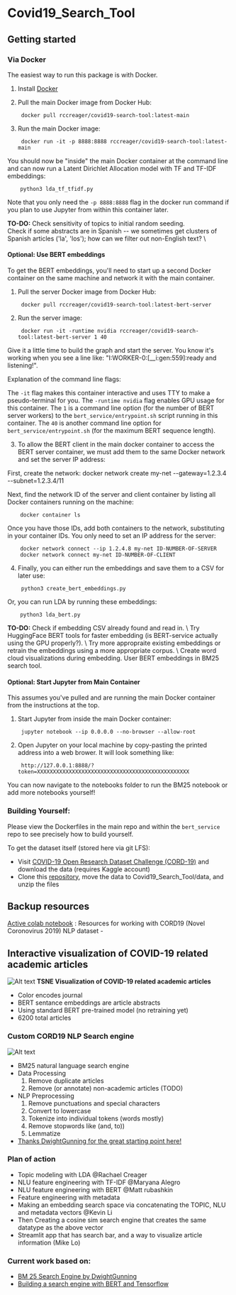 # Covid19_Search_Tool

## Getting started

### Via Docker

The easiest way to run this package is with Docker.
1. Install [Docker](https://docs.docker.com/install/)
2. Pull the main Docker image from Docker Hub:

        docker pull rccreager/covid19-search-tool:latest-main 
3. Run the main Docker image:

        docker run -it -p 8888:8888 rccreager/covid19-search-tool:latest-main

You should now be "inside" the main Docker container at the command line and can now run a Latent Dirichlet Allocation model with TF and TF-IDF embeddings:

        python3 lda_tf_tfidf.py 

Note that you only need the `-p 8888:8888` flag in the docker run command if you plan to use Jupyter from within this container later.

**TO-DO:** Check sensitivity of topics to initial random seeding. \
Check if some abstracts are in Spanish -- we sometimes get clusters of Spanish articles ('la', 'los'); how can we filter out non-English text? \ 

#### Optional: Use BERT embeddings

To get the BERT embeddings, you'll need to start up a second Docker container on the same machine and network it with the main container.
1. Pull the server Docker image from Docker Hub:

        docker pull rccreager/covid19-search-tool:latest-bert-server
2. Run the server image: 

        docker run -it -runtime nvidia rccreager/covid19-search-tool:latest-bert-server 1 40 

Give it a little time to build the graph and start the server. You know it's working when you see a line like: "I:WORKER-0:[\_\_i:gen:559]:ready and listening!".

Explanation of the command line flags:

The `-it` flag makes this container interactive and uses TTY to make a pseudo-terminal for you.
The `-runtime nvidia` flag enables GPU usage for this container. 
The `1` is a command line option (for the number of BERT server workers) to the `bert_service/entrypoint.sh` script running in this container.
The `40` is another command line option for `bert_service/entrypoint.sh` (for the maximum BERT sequence length).

3. To allow the BERT client in the main docker container to access the BERT server container, we must add them to the same Docker network and set the server IP address:

First, create the network:
        docker network create my-net --gateway=1.2.3.4 --subnet=1.2.3.4/11
        
Next, find the network ID of the server and client container by listing all Docker containers running on the machine:
        
        docker container ls 

Once you have those IDs, add both containers to the network, substituting in your container IDs. You only need to set an IP address for the server:

        docker network connect --ip 1.2.4.8 my-net ID-NUMBER-OF-SERVER
        docker network connect my-net ID-NUMBER-OF-CLIENT

4. Finally, you can either run the embeddings and save them to a CSV for later use: 

        python3 create_bert_embeddings.py 

Or, you can run LDA by running these embeddings:

        python3 lda_bert.py 

**TO-DO:** Check if embedding CSV already found and read in. \ 
Try HuggingFace BERT tools for faster embedding (is BERT-service actually using the GPU properly?). \ 
Try more appropraite existing embeddings or retrain the embeddings using a more appropriate corpus. \ 
Create word cloud visualizations during embedding. User BERT embeddings in BM25 search tool. 

#### Optional: Start Jupyter from Main Container

This assumes you've pulled and are running the main Docker container from the instructions at the top.
1. Start Jupyter from inside the main Docker container:

        jupyter notebook --ip 0.0.0.0 --no-browser --allow-root
2. Open Jupyter on your local machine by copy-pasting the printed address into a web brower. It will look something like:

        http://127.0.0.1:8888/?token=XXXXXXXXXXXXXXXXXXXXXXXXXXXXXXXXXXXXXXXXXXXXXXXX

You can now navigate to the notebooks folder to run the BM25 notebook or add more notebooks yourself!
### Building Yourself:

Please view the Dockerfiles in the main repo and within the `bert_service` repo to see precisely how to build yourself.

To get the dataset itself (stored here via git LFS):
- Visit [COVID-19 Open Research Dataset Challenge (CORD-19)](https://www.kaggle.com/allen-institute-for-ai/CORD-19-research-challenge) and download the data (requires Kaggle account)
- Clone this [repository](https://github.com/rccreager/Covid19_Search_Tool), move the data to Covid19_Search_Tool/data, and unzip the files



## Backup resources
[Active colab notebook](https://colab.research.google.com/drive/1aFxUJgP1GeMqqw3bUDQIzoYIaYHWKCAr) : Resources for working with CORD19 (Novel Coronovirus 2019) NLP dataset -

## Interactive visualization of COVID-19 related academic articles
![Alt text](img/CORD19_Bert_Embeddings_6000_articles_in_top_journals.png?raw=true "CORD19_Bert_Embeddings_6000_articles_in_top_journals.png")
**TSNE Visualization of COVID-19 related academic articles**
- Color encodes journal
- BERT sentance embeddings are article abstracts
- Using standard BERT pre-trained model (no retraining yet)
- 6200 total articles

### Custom CORD19 NLP Search engine
![Alt text](img/CORD19_nlp_search_engine.png?raw=true "CORD19_nlp_search_engine")
- BM25 natural language search engine
- Data Processing
    1. Remove duplicate articles
    2. Remove (or annotate) non-academic articles (TODO)
- NLP Preprocessing
    1. Remove punctuations and special characters
    2. Convert to lowercase
    3. Tokenize into individual tokens (words mostly)
    4. Remove stopwords like (and, to))
    5. Lemmatize
- [Thanks DwightGunning for the great starting point here!](https://colab.research.google.com/drive/1aFxUJgP1GeMqqw3bUDQIzoYIaYHWKCAr)

### Plan of action
- Topic modeling with LDA @Rachael Creager 
- NLU feature engineering with TF-IDF @Maryana Alegro 
- NLU feature engineering with BERT @Matt rubashkin
- Feature engineering with metadata
- Making an embedding search space via concatenating the TOPIC, NLU and metadata vectors @Kevin Li
- Then Creating a cosine sim search engine that creates the same datatype as the above vector
- Streamlit app that has search bar, and a way to visualize article information (Mike Lo)

### Current work based on:
- [BM 25 Search Engine by DwightGunning](https://colab.research.google.com/drive/1aFxUJgP1GeMqqw3bUDQIzoYIaYHWKCAr)
- [Building a search engine with BERT and Tensorflow](https://colab.research.google.com/drive/1ra7zPFnB2nWtoAc0U5bLp0rWuPWb6vu4)
